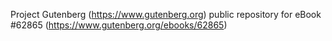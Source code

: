 Project Gutenberg (https://www.gutenberg.org) public repository for eBook #62865 (https://www.gutenberg.org/ebooks/62865)
